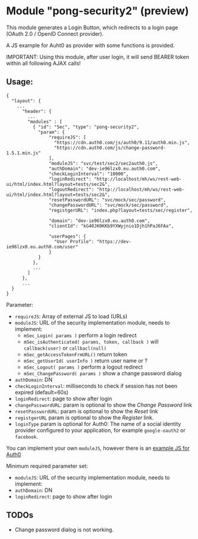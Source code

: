# Module "pong-security2" (preview)
This module generates a Login Button, which redirects to a login page 
(OAuth 2.0 / OpenID Connect provider). 

A JS example for Auht0 as provider with some functions is provided.

IMPORTANT: Using this module, after user login, it will send BEARER token within all following AJAX calls!

## Usage:


    {
      "layout": {
        ...
          "header": {
            ...
            "modules" : [ 
              { "id": "Sec", "type": "pong-security2", 
                "param": { 
                    "requireJS": [ 
                      "https://cdn.auth0.com/js/auth0/9.11/auth0.min.js",
                      "https://cdn.auth0.com/js/change-password-1.5.1.min.js" 
                    ],
                    "moduleJS": "svc/test/sec2/sec2auth0.js",
                    "authDomain": "dev-ie96lzx0.eu.auth0.com",
                    "checkLoginInterval": "10000",
                    "loginRedirect": "http://localhost/mh/ws/rest-web-ui/html/index.html?layout=tests/sec2&",
                    "logoutRedirect": "http://localhost/mh/ws/rest-web-ui/html/index.html?layout=tests/sec2&",
                    "resetPasswordURL": "svc/mock/sec/password",
                    "changePasswordURL": "svc/mock/sec/password",
                    "registgerURL": "index.php?layout=tests/sec/register",
                    
                    "domain": "dev-ie96lzx0.eu.auth0.com",
                    "clientId": "kG40JK0KKb9YXWyjnio1Djh1hPaJ6FAa",
                    
                    "userPages": {
                      "User Profile": "https://dev-ie96lzx0.eu.auth0.com/user"
                    }
                } 
              },
              ...
            ] 
          },
          ...
      }
    }

Parameter:
* `requireJS`: Array of external JS to load (URLs)
* `moduleJS`: URL of the security implementation module, needs to implement:
  * `mSec_Login( params )` perform a login redirect
  * `mSec_isAuthenticated( params, token, callback )` will `callback(user)` or `callbacl(null)`
  * `mSec_getAccessTokenFrmURL()` return token
  * `mSec_getUserId( userInfo )` return user name or ?
  * `mSec_Logout( params )` perform a logout redirect
  * `mSec_ChangePassword( params )` show a change password dialog
* `authDomain`:  DN
* `checkLoginInterval`: milliseconds to check if session has not been expired (default=60s)
* `loginRedirect`: page to show after login
* `changePasswordURL`: param is optional to show the _Change Password_ link
* `resetPasswordURL`: param is optional to show the _Reset_ link
* `registgerURL` param is optional to show the _Register_ link.
* `loginType` param is optional for Auth0: The name of a social identity provider 
  configured to your application, for example `google-oauth2` or `facebook`. 

You can implement your own `moduleJS`, 
however there is an [example JS for Auth0](../../svc/test/sec2/sec2auth0.js) 

Minimum required parameter set:
* `moduleJS`: URL of the security implementation module, needs to implement:
* `authDomain`: DN
* `loginRedirect`: page to show after login

## TODOs

* Change password dialog is not working.